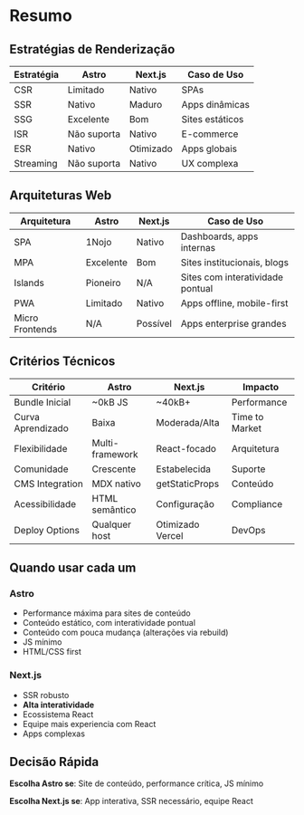 # Resumo

## Estratégias de Renderização

| Estratégia | Astro       | Next.js   | Caso de Uso     |
| ---------- | ----------- | --------- | --------------- |
| CSR        | Limitado    | Nativo    | SPAs            |
| SSR        | Nativo      | Maduro    | Apps dinâmicas  |
| SSG        | Excelente   | Bom       | Sites estáticos |
| ISR        | Não suporta | Nativo    | E-commerce      |
| ESR        | Nativo      | Otimizado | Apps globais    |
| Streaming  | Não suporta | Nativo    | UX complexa     |

## Arquiteturas Web

| Arquitetura     | Astro     | Next.js | Caso de Uso                    |
| --------------- | --------- | ------- | ------------------------------ |
| SPA             | 1Nojo     | Nativo  | Dashboards, apps internas      |
| MPA             | Excelente | Bom     | Sites institucionais, blogs    |
| Islands         | Pioneiro  | N/A     | Sites com interatividade pontual |
| PWA             | Limitado  | Nativo  | Apps offline, mobile-first     |
| Micro Frontends | N/A       | Possível| Apps enterprise grandes        |

## Critérios Técnicos

| Critério           | Astro              | Next.js           | Impacto          |
| ------------------ | ------------------ | ----------------- | ---------------- |
| Bundle Inicial     | ~0kB JS            | ~40kB+            | Performance      |
| Curva Aprendizado  | Baixa              | Moderada/Alta     | Time to Market   |
| Flexibilidade      | Multi-framework    | React-focado      | Arquitetura      |
| Comunidade         | Crescente          | Estabelecida      | Suporte          |
| CMS Integration    | MDX nativo         | getStaticProps    | Conteúdo         |
| Acessibilidade     | HTML semântico     | Configuração      | Compliance       |
| Deploy Options     | Qualquer host      | Otimizado Vercel  | DevOps           |

## Quando usar cada um

### Astro

- Performance máxima para sites de conteúdo
- Conteúdo estático, com interatividade pontual
- Conteúdo com pouca mudança (alterações via rebuild)
- JS mínimo
- HTML/CSS first

### Next.js

- SSR robusto
- **Alta interatividade**
- Ecossistema React
- Equipe mais experiencia com React
- Apps complexas

## Decisão Rápida

**Escolha Astro se**: Site de conteúdo, performance crítica, JS mínimo

**Escolha Next.js se**: App interativa, SSR necessário, equipe React
